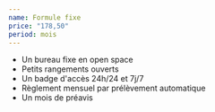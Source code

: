 ```yaml
---
name: Formule fixe
price: "178,50"
period: mois
---
```


- Un bureau fixe en open space
- Petits rangements ouverts
- Un badge d'accès 24h/24 et 7j/7
- Règlement mensuel par prélèvement automatique
- Un mois de préavis
